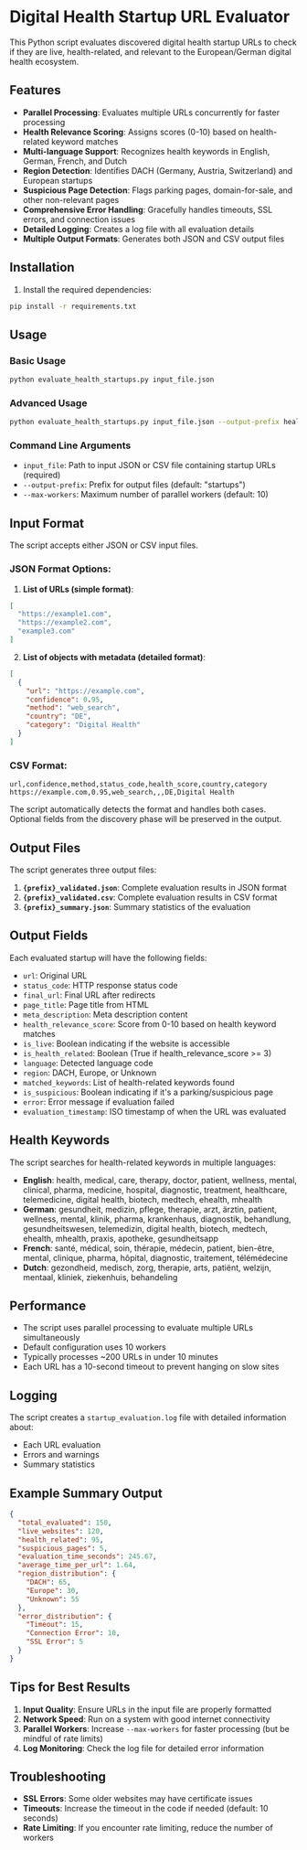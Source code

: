 # Digital Health Startup URL Evaluator

This Python script evaluates discovered digital health startup URLs to check if they are live, health-related, and relevant to the European/German digital health ecosystem.

## Features

- **Parallel Processing**: Evaluates multiple URLs concurrently for faster processing
- **Health Relevance Scoring**: Assigns scores (0-10) based on health-related keyword matches
- **Multi-language Support**: Recognizes health keywords in English, German, French, and Dutch
- **Region Detection**: Identifies DACH (Germany, Austria, Switzerland) and European startups
- **Suspicious Page Detection**: Flags parking pages, domain-for-sale, and other non-relevant pages
- **Comprehensive Error Handling**: Gracefully handles timeouts, SSL errors, and connection issues
- **Detailed Logging**: Creates a log file with all evaluation details
- **Multiple Output Formats**: Generates both JSON and CSV output files

## Installation

1. Install the required dependencies:
```bash
pip install -r requirements.txt
```

## Usage

### Basic Usage

```bash
python evaluate_health_startups.py input_file.json
```

### Advanced Usage

```bash
python evaluate_health_startups.py input_file.json --output-prefix health_startups --max-workers 20
```

### Command Line Arguments

- `input_file`: Path to input JSON or CSV file containing startup URLs (required)
- `--output-prefix`: Prefix for output files (default: "startups")
- `--max-workers`: Maximum number of parallel workers (default: 10)

## Input Format

The script accepts either JSON or CSV input files.

### JSON Format Options:

1. **List of URLs (simple format)**:
```json
[
  "https://example1.com",
  "https://example2.com",
  "example3.com"
]
```

2. **List of objects with metadata (detailed format)**:
```json
[
  {
    "url": "https://example.com",
    "confidence": 0.95,
    "method": "web_search",
    "country": "DE",
    "category": "Digital Health"
  }
]
```

### CSV Format:
```csv
url,confidence,method,status_code,health_score,country,category
https://example.com,0.95,web_search,,,DE,Digital Health
```

The script automatically detects the format and handles both cases. Optional fields from the discovery phase will be preserved in the output.

## Output Files

The script generates three output files:

1. **`{prefix}_validated.json`**: Complete evaluation results in JSON format
2. **`{prefix}_validated.csv`**: Complete evaluation results in CSV format
3. **`{prefix}_summary.json`**: Summary statistics of the evaluation

## Output Fields

Each evaluated startup will have the following fields:

- `url`: Original URL
- `status_code`: HTTP response status code
- `final_url`: Final URL after redirects
- `page_title`: Page title from HTML
- `meta_description`: Meta description content
- `health_relevance_score`: Score from 0-10 based on health keyword matches
- `is_live`: Boolean indicating if the website is accessible
- `is_health_related`: Boolean (True if health_relevance_score >= 3)
- `language`: Detected language code
- `region`: DACH, Europe, or Unknown
- `matched_keywords`: List of health-related keywords found
- `is_suspicious`: Boolean indicating if it's a parking/suspicious page
- `error`: Error message if evaluation failed
- `evaluation_timestamp`: ISO timestamp of when the URL was evaluated

## Health Keywords

The script searches for health-related keywords in multiple languages:

- **English**: health, medical, care, therapy, doctor, patient, wellness, mental, clinical, pharma, medicine, hospital, diagnostic, treatment, healthcare, telemedicine, digital health, biotech, medtech, ehealth, mhealth
- **German**: gesundheit, medizin, pflege, therapie, arzt, ärztin, patient, wellness, mental, klinik, pharma, krankenhaus, diagnostik, behandlung, gesundheitswesen, telemedizin, digital health, biotech, medtech, ehealth, mhealth, praxis, apotheke, gesundheitsapp
- **French**: santé, médical, soin, thérapie, médecin, patient, bien-être, mental, clinique, pharma, hôpital, diagnostic, traitement, télémédecine
- **Dutch**: gezondheid, medisch, zorg, therapie, arts, patiënt, welzijn, mentaal, kliniek, ziekenhuis, behandeling

## Performance

- The script uses parallel processing to evaluate multiple URLs simultaneously
- Default configuration uses 10 workers
- Typically processes ~200 URLs in under 10 minutes
- Each URL has a 10-second timeout to prevent hanging on slow sites

## Logging

The script creates a `startup_evaluation.log` file with detailed information about:
- Each URL evaluation
- Errors and warnings
- Summary statistics

## Example Summary Output

```json
{
  "total_evaluated": 150,
  "live_websites": 120,
  "health_related": 95,
  "suspicious_pages": 5,
  "evaluation_time_seconds": 245.67,
  "average_time_per_url": 1.64,
  "region_distribution": {
    "DACH": 65,
    "Europe": 30,
    "Unknown": 55
  },
  "error_distribution": {
    "Timeout": 15,
    "Connection Error": 10,
    "SSL Error": 5
  }
}
```

## Tips for Best Results

1. **Input Quality**: Ensure URLs in the input file are properly formatted
2. **Network Speed**: Run on a system with good internet connectivity
3. **Parallel Workers**: Increase `--max-workers` for faster processing (but be mindful of rate limits)
4. **Log Monitoring**: Check the log file for detailed error information

## Troubleshooting

- **SSL Errors**: Some older websites may have certificate issues
- **Timeouts**: Increase the timeout in the code if needed (default: 10 seconds)
- **Rate Limiting**: If you encounter rate limiting, reduce the number of workers